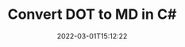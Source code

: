 ---
############################# Static ############################
layout: "auto-gen-conversion"
date: 2022-03-01T15:12:22
draft: false
otherformats: bmp doc docm docx dot dotm dotx epub gif ico jpeg jpg md odt ott pdf png psd rtf tex tif tiff txt xps
breadcrumb: DOT to MD in C#

############################# Head ############################
head_title: "DOT to MD Converter in C#"
head_description: "Convert DOT to MD in .NET using a few lines of code. Use the GroupDocs Document Conversion API to convert over 160 file formats."

############################# Header ############################
title: "Convert DOT to MD in C#"
description: "DOT to MD conversion with a few lines of .NET code"
bg_image: "https://cms.admin.containerize.com/templates/aspose/App_Themes/V3/images/bg/header1.png"
bg_overlay: false
button:
    enable: true

############################# SubMenu ############################
submenu:
    enable: true

    left:
        img_alt: "GroupDocs.Conversion for .NET"
        image: "https://cms.admin.containerize.com/templates/groupdocs/images/product-logos/90x90-noborder/groupdocs-conversion-net.png"
        product: "GroupDocs.Conversion"
        platform: ".NET"

    

############################# About ############################
about:
    enable: true
    title: "About GroupDocs.Conversion для .NET API"
    content: |
        [GroupDocs.Conversion for .NET](https://products.groupdocs.com/conversion/net/) can be used to convert Microsoft Word, Excel, PowerPoint, PDF, Visio and other formats. GroupDocs.Conversion is a standalone API that is suitable for back-end and internal systems where high performance is required. It does not depend on any software such as Microsoft or Open Office.
    

overview:
    enable: true
    content: |
        Convert your DOT files to MD in .NET easily. You can use just a couple of C# code lines in any platform of your choice like - Windows, Linux, macOS.
        You can try DOT to MD conversion for free and evaluate conversion results quality.
        Along with simple file conversion scenarios you can try more advanced options for loading source DOT file and for saving output MD result. 
        
        For example, for the source DOT file you may use the following load options:

        * auto-detect file format;
        * specify password for protected files (if file format supports it);
        * replace missing fonts to preserve document appearance.
        
        There are also advanced convert options for the MD file:

        * convert specific document page or page range;
        * add a watermark to the converted MD file.

        Once conversion is completed you can save your MD file to the local file path or any third-party storage like FTP, Amazon S3, Google Drive, Dropbox etc.
        Please note - to convert DOT to MD there is no need for any additional software installed - like MS Office, Open Office, Adobe Acrobat Reader etc. 


############################# Steps ############################
steps:
    enable: true
    title_left: "Steps to convert DOT to MD in C#"
    content_left: |
        [GroupDocs.Conversion](https://products.groupdocs.com/conversion/net/) makes it easy for developers to convert a DOT file to MD with a few lines of code.

        * Create an instance of the Converter class and provide the file DOT with the full path
        * Create and set ConvertOptions for MD type.
        * Call the Converter.Convert method and pass the full path and format (MD) as a parameter
        
    title_right: "System Requirements"
    content_right: |
        Basic conversion with GroupDocs.Conversion for .NET can be done in just a few simple steps. Our APIs are supported on all major platforms and operating systems. Before executing the code below, make sure you have the following prerequisites installed on your system.

        * Operating systems: Microsoft Windows, Linux, MacOS
        * Development environments: Microsoft Visual Studio, Xamarin, MonoDevelop
        * Frameworks: .NET Framework, .NET Standard, .NET Core, Mono
        * Get the latest GroupDocs.Conversion for .NET from [Nuget](https://www.nuget.org/packages/groupdocs.conversion)
        
    code: |
        ```cs
        // Load DOT file
        var converter = new GroupDocs.Conversion.Converter("template.dot");
        // Set conversion parameters for MD format
        var convertOptions = converter.GetPossibleConversions()["md"].ConvertOptions;
        // Convert to MD format
        converter.Convert("output.md", convertOptions);        
        ```
        
demos:
    enable: true
    title: "DOT to MD Live Demo"
    content: |
       Convert DOT to MD now by visiting the [GroupDocs.Conversion App](https://products.groupdocs.app/conversion/family) website. Online demo has the following advantages
          

more_formats:
    enable: true
    title: "Other supported transformations DOT"
    content: "You can also convert DOT to many other file formats. Please see the list below."
       
       
back_to_top:
    enable: true
---